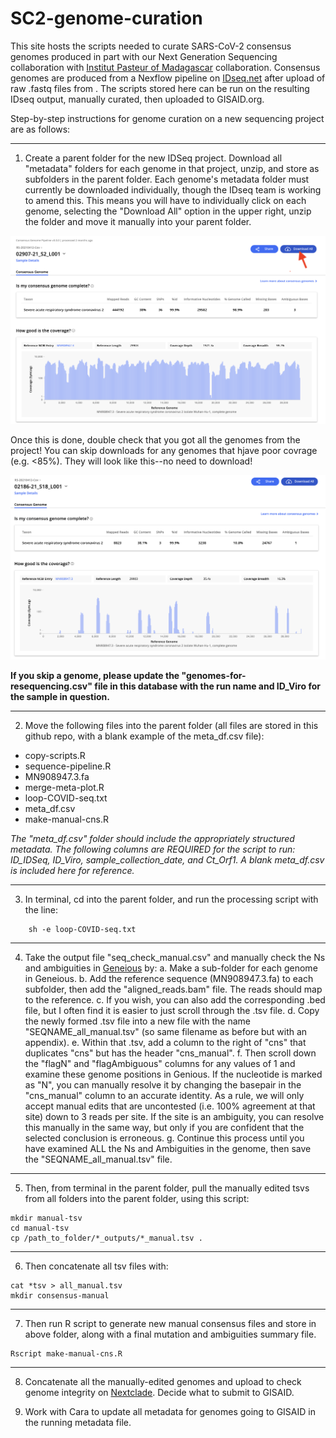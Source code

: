 # SC2-genome-curation

This site hosts the scripts needed to curate SARS-CoV-2 consensus genomes produced in part with our Next Generation Sequencing collaboration with [Institut Pasteur of Madagascar](http://www.pasteur.mg/) collaboration. Consensus genomes are produced from a Nexflow pipeline on [IDseq.net](IDseq.net) after upload of raw .fastq files from . The scripts stored here can be run on the resulting IDseq output, manually curated, then uploaded to GISAID.org.

Step-by-step instructions for genome curation on a new sequencing project are as follows:

---

 1. Create a parent folder for the new IDSeq project. Download all "metadata" folders for each genome in that project, unzip, and store as subfolders in the parent folder. Each genome's metadata folder must currently be downloaded individually, though the IDseq team is working to amend this. This means you will have to individually click on each genome, selecting the "Download All" option in the upper right, unzip the folder and move it manually into your parent folder.
 
![](genome_download.png)

Once this is done, double check that you got all the genomes from the project! You can skip downloads for any genomes that hjave poor covrage (e.g. <85%). They will look like this--no need to download!

![](poor_coverage_genome.png)

**If you skip a genome, please update the "genomes-for-resequencing.csv" file in this database with the run name and ID_Viro for the sample in question.**

---

2. Move the following files into the parent folder (all files are stored in this github repo, with a blank example of the meta_df.csv file):

* copy-scripts.R
* sequence-pipeline.R
* MN908947.3.fa
* merge-meta-plot.R
* loop-COVID-seq.txt
* meta_df.csv
* make-manual-cns.R

*The "meta_df.csv" folder should include the appropriately structured metadata. The following columns are REQUIRED for the script to run: ID_IDSeq, ID_Viro, sample_collection_date, and Ct_Orf1. A blank meta_df.csv is included here for reference.*

---

3. In terminal, cd into the parent folder, and run the processing script with the line:

```
    sh -e loop-COVID-seq.txt 
```

---

4. Take the output file "seq_check_manual.csv" and manually check the Ns and ambiguities in [Geneious](geneious.com) by:
a. Make a sub-folder for each genome in Geneious.
b. Add the reference sequence (MN908947.3.fa) to each subfolder, then add the "aligned_reads.bam" file. The reads should map to the reference.
c. If you wish, you can also add the corresponding .bed file, but I often find it is easier to just scroll through the .tsv file.
d. Copy the newly formed .tsv file into a new file with the name "SEQNAME_all_manual.tsv" (so same filename as before but with an appendix).
e. Within that .tsv, add a column to the right of "cns" that duplicates "cns" but has the header "cns_manual". 
f. Then scroll down the "flagN" and "flagAmbiguous" columns for any values of 1 and examine these genome positions in Genious. If the nucleotide is marked as "N", you can manually resolve it by changing the basepair in the "cns_manual" column to an accurate identity. As a rule, we will only accept manual edits that are uncontested (i.e. 100% agreement at that site) down to 3 reads per site. If the site is an ambiguity, you can resolve this manually in the same way, but only if you are confident that the selected conclusion is erroneous. 
g. Continue this process until you have examined ALL the Ns and Ambiguities in the genome, then save the "SEQNAME_all_manual.tsv" file.

---

5. Then, from terminal in the parent folder, pull the manually edited tsvs from all folders into the parent folder, using this script:

```
mkdir manual-tsv
cd manual-tsv
cp /path_to_folder/*_outputs/*_manual.tsv .
```

---

6. Then concatenate all tsv files with:

```
cat *tsv > all_manual.tsv
mkdir consensus-manual

```

---

7. Then  run R script to generate new manual consensus files and store in above folder, along with a  final mutation and ambiguities summary file.

```
Rscript make-manual-cns.R
```

---

8. Concatenate all the manually-edited genomes and upload to check genome integrity on [Nextclade](https://clades.nextstrain.org/). Decide what to submit to GISAID.

9. Work with Cara to update all metadata for genomes going to GISAID in the running metadata file.


